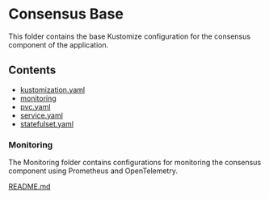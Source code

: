 # Consensus Base

This folder contains the base Kustomize configuration for the consensus component of the application.

## Contents

- [kustomization.yaml](./kustomization.yaml)
- [monitoring](./monitoring)
- [pvc.yaml](./pvc.yaml)
- [service.yaml](./service.yaml)
- [statefulset.yaml](./statefulset.yaml)

### Monitoring

The Monitoring folder contains configurations for monitoring the consensus component using Prometheus and OpenTelemetry.

[README.md](./monitoring/README.md)
